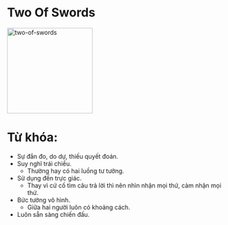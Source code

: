 # Two Of Swords

<img style="width: 200px;" alt="two-of-swords"
  src="https://www.alittlesparkofjoy.com/wp-content/uploads/2020/08/two-of-swords-tarot-card.jpg">

**Từ khóa:**
===

* Sự đắn đo, do dự, thiếu quyết đoán.
* Suy nghĩ trái chiều.
  * Thường hay có hai luồng tư tưởng.
* Sử dụng đến trực giác.
  * Thay vì cứ cố tìm câu trả lời thì nên nhìn nhận mọi thứ, cảm nhận mọi thứ.
* Bức tường vô hình.
  * Giữa hai người luôn có khoảng cách.
* Luôn sẵn sàng chiến đấu.
